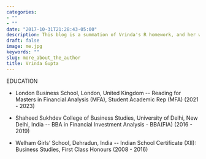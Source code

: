 ```yaml
---
categories:
- ""
- ""
date: "2017-10-31T21:28:43-05:00"
description: This blog is a summation of Vrinda's R homework, and her wordpress account articles. Thank you for reading!
draft: false
image: me.jpg
keywords: ""
slug: more_about_the_author
title: Vrinda Gupta
---
```


EDUCATION

-  London Business School, London, United Kingdom
-- Reading for Masters in Financial Analysis (MFA), Student Academic Rep (MFA) (2021 - 2023)

- Shaheed Sukhdev College of Business Studies, University of Delhi, New Delhi, India
-- BBA in Financial Investment Analysis - BBA(FIA) (2016 - 2019) 

- Welham Girls’ School, Dehradun, India
-- Indian School Certificate (XII): Business Studies, First Class Honours (2008 - 2016)
